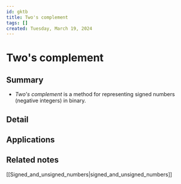 ```yaml
---
id: gktb
title: Two's complement
tags: []
created: Tuesday, March 19, 2024
---
```


# Two's complement

## Summary

- _Two's complement_ is a method for representing signed numbers (negative
  integers) in binary.

## Detail

## Applications

## Related notes

[[Signed_and_unsigned_numbers|signed_and_unsigned_numbers]]

